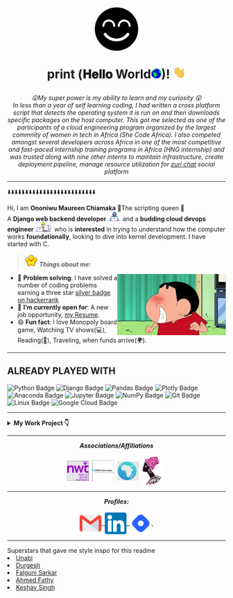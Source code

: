 <h1 align="center">
  <img alt="banner" src="assets/mine/Smile.png" width="100px" />
  
  print (𝐇𝐞𝐥𝐥𝐨 World<img src="assets/gifs/Earth.gif" width="24px">)! <img src="assets/gifs/Hi.gif" width="30px">
</h1>

<p align="center">
  <em>
    😲My super power is my ability to learn and my curiosity 😲 <br>
    In less than a year of self learning coding, I had written a cross platform script that detects the operating system it is run on and then downloads 
    specific packages on the host computer. This got me selected as one of the participants of a cloud engineering program organized by the largest commnity of women in tech in Africa (She Code Africa). I also competed amongst several developers across Africa in one of the most competitive and fast-paced internship training programs in Africa (HNG internship) and was trusted along with nine other interns to maintain infrastructure, create deployment pipeline, manage resource utilization for <a href='https://www.zuri.chat/'>zuri chat</a> social platform
  </em>
</p>

<hr>
<p align="center">
    <p>⬇️⬇️⬇️⬇️⬇️⬇️⬇️⬇️⬇️⬇️⬇️⬇️⬇️⬇️⬇️⬇️⬇️⬇️⬇️⬇️⬇️⬇️⬇️⬇️⬇️</p>
    Hi, I am <b>Ononiwu Maureen Chiamaka</b> 🌟The scripting queen 🌟 <br>
    A <b>Django web backend developer</b> <img src="assets/gifs/Developer.gif" width="30px"> and a <b>budding cloud devops engineer</b>&nbsp;<img src="assets/gifs/Designer.gif" width="36px">&nbsp who is <b> interested</b>
    in trying to understand how the computer works <b>foundationally</b>, looking to dive into kernel development. I have started with C.
  
</p>
  
> <img src="assets/gifs/star.gif" width="30px">&nbsp;***Things about me:***

<img align="right" width=250px alt="shinchan" src="assets/gifs/shinchan.gif" />
        <ul>
            <li>🎯 <b>Problem solving</b>: I have solved a number of coding problems earning a three star <a href="https://www.hackerrank.com/amaka013">silver badge on hackerrank</a></li>
            <li>🤔 <b>I’m currently open for</b>: A new job opportunity, <a href="https://drive.google.com/file/d/1_bp78pjWlF2df9NZ46DgehQt6i-zRPoS/view?usp=sharing">my Resume</a>.</li>
            <li>😄 <b>Fun fact</b>: I love Monopoly board game, Watching TV shows(💻), Reading(📖), Traveling, when funds arrive(🌍).</li>
        </ul>
<hr>

## ALREADY PLAYED WITH
![Python Badge](https://img.shields.io/badge/-Python-black?style=flat&logo=Python&logoColor=white&link=https://www.linkedin.com/in/animus/)
![Django Badge](https://img.shields.io/badge/-Django-black?style=flat&logo=Django&logoColor=white&link=https://www.linkedin.com/in/animus/)
![Pandas Badge](https://img.shields.io/badge/-Pandas-black?style=flat&logo=pandas&logoColor=white&link=https://www.linkedin.com/in/animus/)
![Plotly Badge](https://img.shields.io/badge/-Plotly-black?style=flat&logo=Plotly&logoColor=white&link=https://www.linkedin.com/in/animus/)
![Anaconda Badge](https://img.shields.io/badge/-Anaconda-black?style=flat&logo=Anaconda&logoColor=white&link=https://www.linkedin.com/in/animus/)
![Jupyter Badge](https://img.shields.io/badge/-Jupyter-black?style=flat&logo=Jupyter&logoColor=white&link=https://www.linkedin.com/in/animus/)
![NumPy Badge](https://img.shields.io/badge/-NumPy-black?style=flat&logo=NumPy&logoColor=white&link=https://www.linkedin.com/in/animus/)
![Git Badge](https://img.shields.io/badge/-Git-black?style=flat&logo=Git&logoColor=white&link=https://www.linkedin.com/in/animus/)
![Linux Badge](https://img.shields.io/badge/-Linux-black?style=flat&logo=Linux&logoColor=white&link=https://www.linkedin.com/in/animus/)
![Google Cloud Badge](https://img.shields.io/badge/-GoogleCloud-black?style=flat&logo=GoogleCloud&logoColor=white&link=https://www.linkedin.com/in/animus/)

<hr>

<details>
<summary><b> My Work Project 👇</b></summary>
<table>
  <thead>
    <tr>
      <th>Project Name</th>
      <th>Tools used</th>
      <th>Description</th>
    </tr>
  </thead>
  <tbody>
    <tr>
      <td><a href='https://dp-generator-api.herokuapp.com/'>Campaign customized DP generator</a></td>
      <td>Python, Django, heroku, postgreSQL,Pillow</td>
      <td><a href='https://ingressive.org/'>I created this for a hackathon for i4G</a></td>
    </tr>
    <tr>
      <td><a href='https://github.com/Chinwendu20/Microsoft_word_automation_script'>Python script to automate Microsoft word document creation</a></td>
      <td>Python</td>
      <td>I created this to <a href='https://www.linkedin.com/pulse/how-i-automated-creation-documents-my-office-using-python-ononiwu/'>automate document creation in the HR department</a>, at my internship</td>
    </tr>
    <tr>
      <td><a href="https://github.com/Chinwendu20/Scripts">Djangosetup</a></td>
      <td>Powershell</td>
      <td>I wrote this script to automate the process of setting up the django environment for development. It was published on <a href='https://www.powershellgallery.com/packages/djangosetup/1.0'>powershell gallery for universal use</a> </td>
    </tr>
    <tr>
      <td><a href='https://internship.zuri.team/'>A rest API for a lending company, Ayalo</a></td>
      <td>Python, Django, deployed on Heroku, created custom User, authentication and authorisation</td>
      <td>I built this during my Zuri internship</td>
    </tr>
  </tbody>
</table>
</details>

<hr>

<p align="center">
<i><b>Associations/Affiliations</b></i> 
  <br><br>
  <img align="center" src="assets/mine/techsters.png" width="50px" />&nbsp;
  <img align="center" src="assets/mine/hng.png" width="50px" />&nbsp;
  <img align="center" src="assets/mine/Screenshot 2022-03-29 152702.png" width="50px" />&nbsp;
  <img align="center" src="assets/mine/shecodeafrica.png" width="50px" />&nbsp;
</p>

<hr>



<p align = "center">
  <i><b>Profiles:</b></i><br><br>
  <a href="mailto:maureen.ononiwu13@gmail.com">
    <img align="center" alt="Maureen @Mail" width="50px" src="assets/mine/gmail.svg" />&nbsp;
  </a>
  <a href="https://www.linkedin.com/in/maureen-ononiwu-49b3b212a/">
    <img align="center" alt="Maureen @LinkedIN" width="50px" src="assets/mine/linkedin.svg" />&nbsp;
  </a>
  <a href="https://chinwendu-ihunnaya.hashnode.dev/">
    <img align="center" alt="Hashnode" width="50px" src="assets/mine/hashnode.png" />&nbsp;
  </a>
</p>

<hr>
Superstars that gave me style inspo for this readme
<li><a href='https://github.com/uannabi'>Unabi</a></li>
<li><a href='https://github.com/durgeshsamariya'>Durgesh</a></li>
<li><a href='https://github.com/lostgirljourney'>Falguni Sarkar</a></li>
<li><a href='https://github.com/AhmedFathyDev'>Ahmed Fathy</a></li>
<li><a href='https://github.com/keshavsingh4522'>Keshav Singh</a></li>



<!-- can't stop myself from editing🤷... -->
